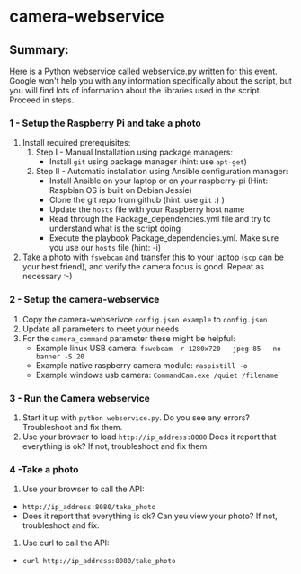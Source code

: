 # camera-webservice

## Summary:
Here is a Python webservice called webservice.py written for this event.  Google won't help you with any information specifically about the script, but you will find lots of information about the libraries used in the script.  Proceed in steps.

### 1 - Setup the Raspberry Pi and take a photo
1. Install required prerequisites:
      1. Step I - Manual Installation using package managers:
          * Install `git` using package manager (hint: use `apt-get`)
      2. Step II - Automatic installation using Ansible configuration manager:
          * Install Ansible on your laptop or on your raspberry-pi (Hint: Raspbian OS is built on Debian Jessie)
          * Clone the git repo from github (hint: use `git` :) )
          * Update the `hosts` file with your Raspberry host name
          * Read through the Package_dependencies.yml file and try to understand what is the script doing
          * Execute the playbook Package_dependencies.yml. Make sure you use our `hosts` file (hint: -i)
2. Take a photo with `fswebcam` and transfer this to your laptop (`scp` can be your best friend), and verify the camera focus is good.  Repeat as necessary :-)

### 2 - Setup the camera-webservice
1. Copy the camera-webserivce `config.json.example` to `config.json`
2. Update all parameters to meet your needs
3. For the `camera_command` parameter these might be helpful:
    * Example linux USB camera: `fswebcam -r 1280x720 --jpeg 85 --no-banner -S 20`
    * Example native raspberry camera module: `raspistill -o`
    * Example windows usb camera: `CommandCam.exe /quiet /filename`

### 3 - Run the Camera webservice
1. Start it up with `python webservice.py`.  Do you see any errors? Troubleshoot and fix them.
1. Use your browser to load `http://ip_address:8080`  Does it report that everything is ok?  If not, troubleshoot and fix them.

### 4 -Take a photo
1. Use your browser to call the API:
 * `http://ip_address:8080/take_photo`
 *   Does it report that everything is ok?  Can you view your photo?  If not, troubleshoot and fix.
1. Use curl to call the API:
 * `curl http://ip_address:8080/take_photo`
